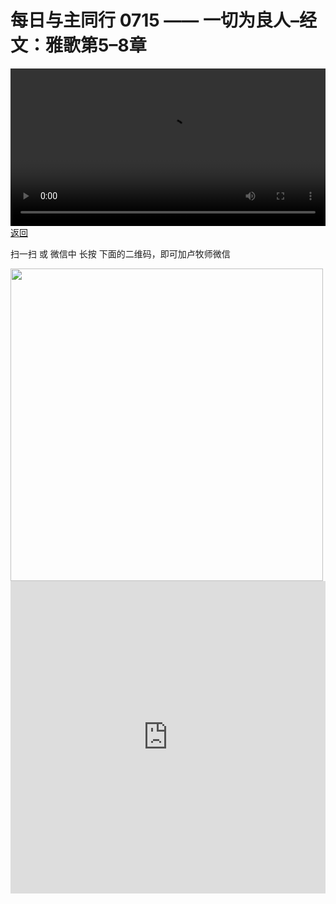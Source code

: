 # 每日与主同行 0715 —— 一切为良人–经文：雅歌第5–8章

<video width='100%' controls src='https://go2024.simai.life/api?redirect=https://r2.savefamily.net/@pastorpaulqiankunlu618/vgHbKI3sYPM.mp4?metric=PastorLu%26keyword=webpage%26type=video%26bot=26%26to=webpage'></video>
<a href='../daily.html'> 返回 </a>
<p>扫一扫 或 微信中 长按 下面的二维码，即可加卢牧师微信</p>
<img src='https://r2.savefamily.net/OVagt1.JPG' width='500px' />



<iframe width="100%" height="500" src="https://www.youtube.com/embed/vgHbKI3sYPM?si=zz5OCgHQvyW71w8c&amp;controls=0" title="YouTube video player" frameborder="0" allow="accelerometer; autoplay; clipboard-write; encrypted-media; gyroscope; picture-in-picture; web-share" referrerpolicy="strict-origin-when-cross-origin" allowfullscreen></iframe>